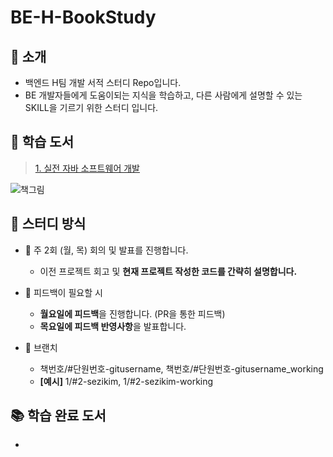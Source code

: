 # BE-H-BookStudy
## 📣 소개

- 백엔드 H팀 개발 서적 스터디 Repo입니다.
- BE 개발자들에게 도움이되는 지식을 학습하고, 다른 사람에게 설명할 수 있는 SKILL을 기르기 위한 스터디 입니다.



## :open_book: 학습 도서

> [1. 실전 자바 소프트웨어 개발](http://www.yes24.com/Product/Goods/90533758)

![책그림](https://user-images.githubusercontent.com/41041688/129345218-e74c7eeb-02ef-4725-86ce-119cc42e9d11.png)





## 📝 스터디 방식

- :calendar: 주 2회 ​(월, 목) 회의 및 발표를 진행합니다.
  - 이전 프로젝트 회고 및 **현재 프로젝트 작성한 코드를 간략히 설명합니다.**
- :raising_hand: 피드백이 필요할 시
  - **월요일에 피드백**을 진행합니다. (PR을 통한 피드백)
  - **목요일에 피드백 반영사항**을 발표합니다.

- :tanabata_tree: 브랜치
  - 책번호/#단원번호-gitusername, 책번호/#단원번호-gitusername_working 
  - **[예시]** 1/#2-sezikim, 1/#2-sezikim-working



## :books: 학습 완료 도서

- 
